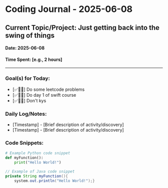 # Coding Journal - 2025-06-08

## Current Topic/Project: Just getting back into the swing of things

#### Date: 2025-06-08
#### Time Spent: [e.g., 2 hours]

---

### Goal(s) for Today:

- [✅🔶🔴] Do some leetcode problems
- [✅🔶🔴] Do day 1 of swift course
- [✅🔶🔴] Don't kys

### Daily Log/Notes:

- [Timestamp] - [Brief description of activity/discovery]
- [Timestamp] - [Brief description of activity/discovery]

### Code Snippets:

```python
# Example Python code snippet
def myFunction():
    print("Hello World!")
```

```java
// Example of Java code snippet
private String myFunction(){
    system.out.println("Hello World!");}
```